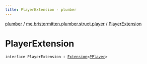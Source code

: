```yaml
---
title: PlayerExtension - plumber
---
```


[plumber](../index.html) / [me.bristermitten.plumber.struct.player](index.html) / [PlayerExtension](./-player-extension.html)

# PlayerExtension

`interface PlayerExtension : `[`Extension`](../me.bristermitten.plumber.struct.extension/-extension.html)`<`[`PPlayer`](-p-player/index.html)`>`